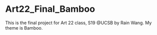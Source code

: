 # Art22_Final_Bamboo
This is the final project for Art 22 class, S19 @UCSB by Rain Wang. My theme is Bamboo.
